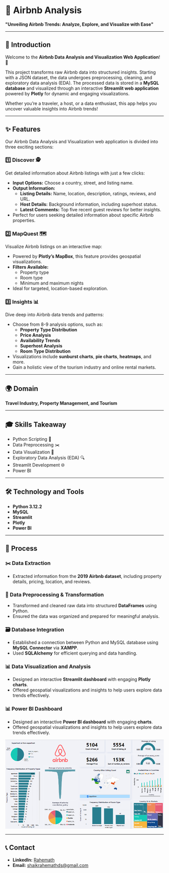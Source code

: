 # 🏡 Airbnb Analysis  
**"Unveiling Airbnb Trends: Analyze, Explore, and Visualize with Ease"**  

---  

## 📘 Introduction  
Welcome to the **Airbnb Data Analysis and Visualization Web Application**! 🚀  

This project transforms raw Airbnb data into structured insights. Starting with a JSON dataset, the data undergoes preprocessing, cleaning, and exploratory data analysis (EDA). The processed data is stored in a **MySQL database** and visualized through an interactive **Streamlit web application** powered by **Plotly** for dynamic and engaging visualizations.  

Whether you’re a traveler, a host, or a data enthusiast, this app helps you uncover valuable insights into Airbnb trends!  

---  

## ✨ Features  

Our Airbnb Data Analysis and Visualization web application is divided into three exciting sections:  

### 1️⃣ Discover 🕵️  
Get detailed information about Airbnb listings with just a few clicks:  
- **Input Options:** Choose a country, street, and listing name.  
- **Output Information:**  
  - **Listing Details:** Name, location, description, ratings, reviews, and URL.  
  - **Host Details:** Background information, including superhost status.  
  - **Latest Comments:** Top five recent guest reviews for better insights.  
- Perfect for users seeking detailed information about specific Airbnb properties.  

### 2️⃣ MapQuest 🗺️  
Visualize Airbnb listings on an interactive map:  
- Powered by **Plotly’s MapBox**, this feature provides geospatial visualizations.  
- **Filters Available:**  
  - Property type  
  - Room type  
  - Minimum and maximum nights  
- Ideal for targeted, location-based exploration.  

### 3️⃣ Insights 📊  
Dive deep into Airbnb data trends and patterns:  
- Choose from 8-9 analysis options, such as:  
  - **Property Type Distribution**  
  - **Price Analysis**  
  - **Availability Trends**  
  - **Superhost Analysis**  
  - **Room Type Distribution**  
- Visualizations include **sunburst charts**, **pie charts**, **heatmaps**, and more.  
- Gain a holistic view of the tourism industry and online rental markets.  

---  

## 🌍 Domain  
**Travel Industry, Property Management, and Tourism**  

---  

## 🎓 Skills Takeaway  
- Python Scripting 🐍  
- Data Preprocessing ✂️  
- Data Visualization 🎨  
- Exploratory Data Analysis (EDA) 🔍  
- Streamlit Development 🌐  
- Power BI 

---  

## 🛠️ Technology and Tools  
- **Python 3.12.2**  
- **MySQL**  
- **Streamlit**  
- **Plotly**  
- **Power BI**

---  

## 🚀 Process  

### ✂️ Data Extraction  
- Extracted information from the **2019 Airbnb dataset**, including property details, pricing, location, and reviews.  

### 🔁 Data Preprocessing & Transformation  
- Transformed and cleaned raw data into structured **DataFrames** using Python.  
- Ensured the data was organized and prepared for meaningful analysis.  

### 🗃️ Database Integration  
- Established a connection between Python and MySQL database using **MySQL Connector** via **XAMPP**.  
- Used **SQLAlchemy** for efficient querying and data handling.  

### 📊 Data Visualization and Analysis  
- Designed an interactive **Streamlit dashboard** with engaging **Plotly charts**.  
- Offered geospatial visualizations and insights to help users explore data trends effectively.  

### 📊 Power BI Dashboard 
- Designed an interactive **Power BI dashboard** with engaging **charts**.  
- Offered geospatial visualizations and insights to help users explore data trends effectively.

![Dashboard](airbnb_dashboard_image.PNG)

---  

## 📞 Contact  
- **LinkedIn:** [Rahemath](https://www.linkedin.com/in/rahemath/)  
- **Email:** shaikrahemathds@gmail.com  